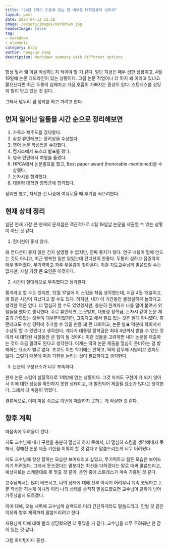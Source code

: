 ```yaml
---
title: "24년 1학기 도중에 있는 한 배부른 대학원생의 넋두리"
layout: post
date: 2024-04-13 23:38
image: /assets/images/markdown.jpg
headerImage: false
tag:
- markdown
- elements
category: blog
author: hongsun Jang
description: Markdown summary with different options
---
```


항상 앞서 왜 이걸 작성하는지 적어야 할 거 같다.
일단 지금은 매우 급한 상황이고, 4월 19일에 논문 데드라인이 있는 상황이다.
그럼 논문 작업이나 더 하지 왜 이러고 있냐고 물으신다면
최근 두통이 심해지고 가끔 호흡이 가빠지는 증상이 있다.
스트레스를 상당히 많이 받고 있는 것 같다.

그래서 넋두리 겸 정리를 하고 가려고 한다.

## 먼저 일어난 일들을 시간 순으로 정리해보면 
1. 가족과 제주도를 갔다왔다.
2. 삼성 휴먼테크는 장려상을 수상했다.
3. 영어 논문 작성법을 수강했다.
4. 컴시소에서 포스터 발표를 했다. 
5. 영국 런던에서 여행을 즐겼다.
6. HPCA에서 논문발표를 했고, Best paper award (honorable-mentioned)을 수상했다.
7. 논자시를 합격했다.
8. 대통령 대학원 장학금에 합격했다.

정리만 했고, 자세한 건 나중에 여유로울 때 후기를 적으려한다.

## 현재 상태 정리

일단 현재 가장 큰 현재의 문제점은
 객관적으로 4월 19일날 논문을 제출할 수 있는 상황이 아닌 것 같다.

1. 컨디션이 좋지 않다. 

왜 컨디션이 좋지 않은 건지 설명할 수 없지만, 진짜 좋지가 않다.
연구 내용이 맘에 안드는 것도 아니고, 최근 행복한 일만 있었는데 
컨디션이 안좋다. 두통이 심하고 집중력이 매우 떨어졌다.
무기력하고 자주 우울감이 찾아온다. 
이걸 지도교수님께 말씀드릴 수는 없지만, 사실 가장 큰 요인은 이것이다.

2. 시간이 절대적으로 부족했다고 생각한다.

핑계라고 할 수도 있지만,
12월 17일에 이 스킴을 처음 생각했는데,
지금 4월 13일이고, 꽤 많은 시간이 지났다고 할 수도 있다.
하지만, 내가 이 기간동안 불성실하게 놀았다고 생각한 적은 없다.
더 열심히 할 수도 있었겠지만, 충분히 한계까지 나를 밀어 붙여서 위 일들을 했다고 생각한다.
주로 휴먼테크, 논문발표, 대통령 장학금, 논자시 같이 논문 제출과 관련없는 것들이 대부분이었지만, 그렇다고 해서 필요 없는 것은 절대 아니였다. 휴먼테크도 수상 경력에 추가할 수 있을 만큼 꽤 큰 대회이고, 논문 발표 덕분에 학회에서 수상도 할 수 있었다고 생각한다.
게다가 대통령 장학금은 최대 4년까지 받을 수 있는 것이라 내 대학원 시절동안 큰 힘이 될 것이다. 
이런 것들을 고려하면 내가 논문을 제출하는 것이 조금 밀려도 된다고 생각한다. 이제는 딱히 논문 제출을 열심히 준비하는 걸 방해하는 요소가 별로 없다. 조교도 이번 학기에는 안하고, 딱히 잡무에 시달리고 있지도 않다.
그렇기 때문에 마감 기한을 늘리는 것이 필요하다고 생각한다.

3. 논문의 구성요소가 너무 부족하다.

현재 논문 스킴이 실질적으로 1개밖에 없는 상황이다.
그것 마저도 구현이 다 되지 않아서 이에 대한 성능을 확인하지 못한 상태이고, 더 발전되어 제출될 요소가 많다고 생각한다.
그래서 더 마음이 꺾였다.

결론적으로, 이미 마음 속으로 이번에 제출하지 못하는 게 확실한 것 같다.

## 향후 계획

마음속에 두려움이 컸다.

지도 교수님께 내가 구현을 충분히 열심히 하지 못해서, 더 열심히 스킴을 생각해내지 못해서, 정해진 논문 제출 기한을 미뤄야 할 것 같다고 말씀드리는게 너무 어려웠다.

지도 교수님께 항상 잘하는 모습만 보여드리고 싶었고, 무기력하고 힘든 모습은 보여드리기 어려웠다. 
그래서 못쓰겠다는 말보다는 최선을 다하겠다는 말로 애써 말씀드리고, 예상치로는 스케줄대로 못 맞출 것 같아, 은연 중에 스트레스가 계속 가중된 것 같다.

교수님께서는 많이 바쁘시고, 나의 상태에 대해 전부 아시기 어려우니 계속 코딩하고 논문 작성만 하는게 아니라 미리 나의 상태를 솔직히 말씀드렸으면 교수님이 쿨하게 넘어가주셨을지 모르겠다.

이에 대해, 오늘 새벽에 교수님께 슬랙으로 미리 간단하게라도 말씀드리고,
안될 것 같은 이유와 향후 계획까지 말씀드리려고 한다.

재용님께 이에 대해 빨리 상담했으면 더 좋았을 거 같다.
교수님을 너무 두려워만 한 감이 있는 것 같다. 

그럼 화이팅이다 홍선.
